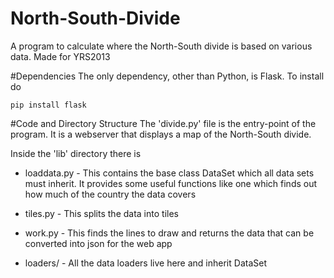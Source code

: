 North-South-Divide
==================

A program to calculate where the North-South divide is based on various data. Made for YRS2013

#Dependencies
The only dependency, other than Python, is Flask. To install do

    pip install flask


#Code and Directory Structure
The 'divide.py' file is the entry-point of the program. It is a webserver that displays a map of the North-South divide.

Inside the 'lib' directory there is

* loaddata.py - This contains the base class DataSet which all data sets must inherit. It provides some useful functions like one which finds out how much of the country the data covers

* tiles.py - This splits the data into tiles 

* work.py - This finds the lines to draw and returns the data that can be converted into json for the web app

* loaders/ - All the data loaders live here and inherit DataSet

